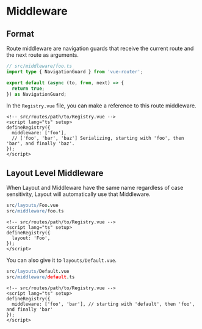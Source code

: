 # Middleware

## Format

Route middleware are navigation guards that receive the current route and the next route as arguments.

```ts
// src/middleware/foo.ts
import type { NavigationGuard } from 'vue-router';

export default (async (to, from, next) => {
  return true;
}) as NavigationGuard;
```

In the `Registry.vue` file, you can make a reference to this route middleware.

```vue
<!-- src/routes/path/to/Registry.vue -->
<script lang="ts" setup>
defineRegistry({
  middleware: ['foo'],
  // ['foo', 'bar', 'baz'] Serializing, starting with 'foo', then 'bar', and finally 'baz'.
});
</script>
```

## Layout Level Middleware

When Layout and Middleware have the same name regardless of case sensitivity, Layout will automatically use that Middleware.

```coffee
src/layouts/Foo.vue
src/middleware/foo.ts
```

```vue
<!-- src/routes/path/to/Registry.vue -->
<script lang="ts" setup>
defineRegistry({
  layout: 'Foo',
});
</script>
```

You can also give it to `layouts/Default.vue`.

```coffee
src/layouts/Default.vue
src/middleware/default.ts
```

```vue
<!-- src/routes/path/to/Registry.vue -->
<script lang="ts" setup>
defineRegistry({
  middleware: ['foo', 'bar'], // starting with 'default', then 'foo', and finally 'bar'
});
</script>
```
